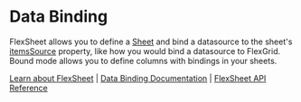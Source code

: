 Data Binding
============

FlexSheet allows you to define a [Sheet](https://www.grapecity.com/wijmo/api/classes/wijmo_grid_sheet.sheet.html) and bind a datasource to the sheet's [itemsSource](https://www.grapecity.com/wijmo/api/classes/wijmo_grid_sheet.sheet.html#itemssource) property, like how you would bind a datasource to FlexGrid. Bound mode allows you to define columns with bindings in your sheets.

[Learn about FlexSheet](https://www.grapecity.com/wijmo-flexsheet) | [Data Binding Documentation](https://www.grapecity.com/wijmo/docs/Topics/Grid/FlexSheet/FlexSheet-Data-Binding) | [FlexSheet API Reference](https://www.grapecity.com/wijmo/api/classes/wijmo_grid_sheet.flexsheet.html)